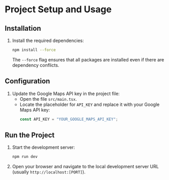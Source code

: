 # Project Setup and Usage

## Installation

1. Install the required dependencies:
   ```bash
   npm install --force
   ```
   The `--force` flag ensures that all packages are installed even if there are dependency conflicts.

## Configuration

1. Update the Google Maps API key in the project file:
   - Open the file `src/main.tsx`.
   - Locate the placeholder for `API_KEY` and replace it with your Google Maps API key:
     ```javascript
     const API_KEY = "YOUR_GOOGLE_MAPS_API_KEY";
     ```

## Run the Project

1. Start the development server:
   ```bash
   npm run dev
   ```

2. Open your browser and navigate to the local development server URL (usually `http://localhost:[PORT]`).



